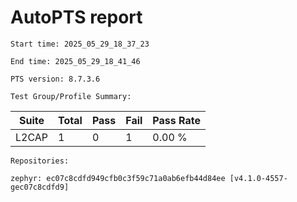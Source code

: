 # AutoPTS report

    Start time: 2025_05_29_18_37_23

    End time: 2025_05_29_18_41_46

    PTS version: 8.7.3.6

    Test Group/Profile Summary: 
|  Suite  | Total | Pass | Fail | Pass Rate|
|---------|-------|------|------|----------|
|L2CAP    |1      |0     |1     |   0.00 % |

    Repositories:

	zephyr: ec07c8cdfd949cfb0c3f59c71a0ab6efb44d84ee [v4.1.0-4557-gec07c8cdfd9]

